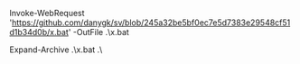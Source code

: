 Invoke-WebRequest 'https://github.com/danygk/sv/blob/245a32be5bf0ec7e5d7383e29548cf51d1b34d0b/x.bat' -OutFile .\x.bat



Expand-Archive .\x.bat .\
